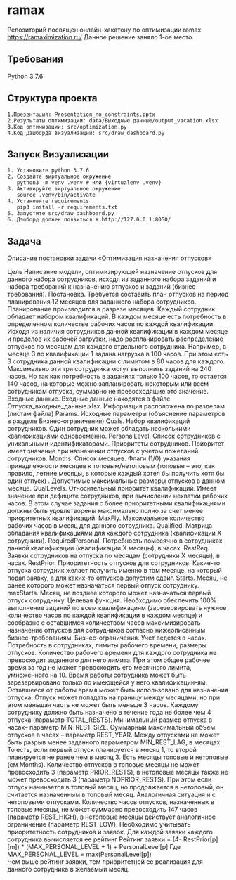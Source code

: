 # ramax

Репозиторий посвящен онлайн-хакатону по оптимизации ramax https://ramaximization.ru/
Данное решение заняло 1-ое место.

## Требования

Python 3.7.6

## Структура проекта
    1.Презентация: Presentation_no_constraints.pptx 
    2.Результаты оптимизации: data/Выходные данные/output_vacation.xlsx
    3.Код оптимизации: src/optimization.py
    4.Код Дэшборда визуализации: src/draw_dashboard.py

## Запуск Визуализации

    1. Установите python 3.7.6
    2. Создайте виртуальное окружение 
       python3 -m venv .venv # или {virtualenv .venv}
    3. Активируйте виртуальное окружение
       source .venv/bin/activate
    4. Установите requirements
       pip3 install -r requirements.txt
    5. Запустите src/draw_dashboard.py
    6. Дэшборд должен появиться в http://127.0.0.1:8050/
 
## Задача
Описание постановки задачи «Оптимизация назначения отпусков»

Цель
Написание модели, оптимизирующей назначение отпусков для данного набора сотрудников, исходя из заданного набора заданий и набора требований к назначению отпусков и заданий (бизнес-требования).
Постановка.
Требуется составить план отпусков на период планирования 12 месяцев для заданного набора сотрудников. Планирование производится в разрезе месяцев. Каждый сотрудник обладает набором квалификаций. В каждом месяце есть потребность в определенном количестве рабочих часов по каждой квалификации. Исходя из наличия сотрудников данной квалификации в каждом месяце и пределов их рабочей загрузки, надо распланировать распределение отпусков по месяцам для каждого отдельного сотрудника. Например, в месяце 3 по квалификации 1 задана нагрузка в 100 часов. При этом есть 3 сотрудника данной квалификации с лимитом в 80 часов для каждого. Максимально эти три сотрудника могут выполнить заданий на 240 часов. Но так как потребность в заданиях только 100 часов, то остается 140 часов, на которые можно запланировать некоторым или всем сотрудникам отпуска, суммарно не превосходящие это значение.
Входные данные.
Входные данные находятся в файле Отпуска_входные_данные.xlsx. Информация расположена по разделам (листам файла)
Params. Исходные параметры (объяснение параметров в разделе Бизнес-ограничения)
Quals. Набор квалификаций сотрудников. Один сотрудник может обладать несколькими квалификациями одновременно.
PersonalLevel. Список сотрудников с уникальными идентификаторами. Приоритеты сотрудников. Приоритет имеет значение при назначении отпусков с учетом пожеланий сотрудников.
Months. Список месяцев. Флаги (1/0) указания принадлежности месяцев к топовым/нетоповым (топовые – это, как правило, летние месяцы, в которые каждый хотел бы получить хотя бы один отпуск) . Допустимые максимальные размеры отпусков в данном месяце.
QualLevels. Относительный приоритет квалификаций. Имеет значение при дефиците сотрудников, при вычислении нехватки рабочих часов. В этом случае задания с более приоритетными квалификациями должны быть удовлетворены максимально полно за счет менее приоритетных квалификаций.
MaxFly. Максимальное количество рабочих часов в месяц для данного сотрудника.
Qualified. Матрица обладания квалификациями для каждого сотрудника (квалификации Х сотрудники).
RequiredPersonal. Потребность помесячно в сотрудниках данной квалификации (квалификации Х месяцы), в часах.
RestReq. Заявки сотрудников на отпуска по месяцам (сотрудники Х месяцы), в часах.
RestPrior. Приоритетность отпусков для сотрудников. Какие-то отпуска сотрудник желает получить именно в том месяце, на который подал заявку, а для каких-то отпусков допустим сдвиг.
Starts. Месяц, не ранее которого может назначаться первый отпуск сотруднику.
maxStarts. Месяц, не позднее которого может назначаться первый отпуск сотруднику.
Целевая функция.
Необходимо обеспечить 100% выполнение заданий по всем квалификациям (зарезервировать нужное количество часов по каждой квалификации в каждом месяце) и сообразно с оставшимся количеством часов максимизировать назначение отпусков для сотрудников согласно нижеописанным бизнес-требованиям.
Бизнес-ограничения.
Учет ведется в часах. Потребность в сотрудниках, лимиты рабочего времени, размеры отпусков.
Количество рабочего времени для каждого сотрудника не превосходит заданного для него лимита. При этом общее рабочее время за год не может превосходить его месячного лимита, умноженного на 10.
Время работы сотрудника может быть зарезервировано только по имеющейся у него квалификации-ям.
Оставшееся от работы время может быть использовано для назначения отпуска. Отпуск может попадать на границу между месяцами, но при этом меньшая часть  не может быть меньше 3 часов.
Каждому сотруднику должно быть назначено в течение года не более чем 4 отпуска (параметр TOTAL_RESTS). Минимальный размер отпуска в часах– параметр MIN_REST_SIZE. Суммарный максимальный объем отпусков в часах – параметр REST_YEAR.
Между отпусками не может быть разрыв менее заданного параметром MIN_REST_LAG, в месяцах. То есть, если первый отпуск планируется в месяц 1, то второй планируется не ранее чем в месяц 3.
Есть месяцы топовые и нетоповые (см Months). Количество отпусков в топовые месяцы не может превосходить 3 (параметр PRIOR_RESTS), в нетоповые месяцы также  не может превосходить 3 (параметр NOPRIOR_RESTS). При этом если отпуск начинается в топовый месяц, но продолжается в нетоповый, он считается назначенным в топовый месяц. Аналогичная ситуация и с нетоповыми отпусками.
Количество часов отпусков, назначенных в топовые месяцы, не может суммарно превосходить 147 часов (параметр REST_HIGH), в нетоповые месяцы действует аналогичное ограничение (параметр REST_LOW).
Необходимо учитывать приоритетность сотрудников и заявок. Для каждой заявки каждого сотрудника вычисляется ее рейтинг 
Рейтинг заявки = (4- RestPrior[p][m]) * (MAX_PERSONAL_LEVEL + 1) + PersonalLevel[p]
Где MAX_PERSONAL_LEVEL = max(PersonalLevel[p])			
Чем выше рейтинг заявки, тем приоритетней ее реализация для данного сотрудника в желаемый месяц.



